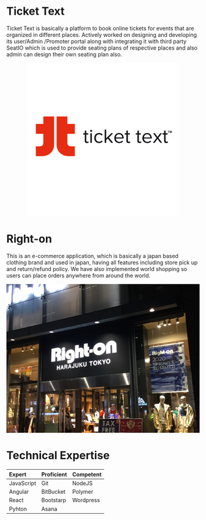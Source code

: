 

# Ticket Text

Ticket Text is basically a platform to book online tickets for events that are organized in different places. Actively worked on designing and developing its user/Admin /Promoter portal along with integrating it with third party SeatIO which is used to provide seating plans of respective places and also admin can design their own seating plan also.
>
<center><img src="assets/img/ticket-text.png"/></center>



# Right-on

This is an e-commerce application, which is basically a japan based clothing brand and used in japan, having all features including store pick up and return/refund policy. We have also implemented world shopping so users can place orders anywhere from around the world.
>
<center><img src="assets/img/right-on.jpg"/></center>




# Technical Expertise

| Expert        | Proficient        | Competent |
|:-------------|:------------------|:------|
| JavaScript   | Git               | NodeJS  |
| Angular      | BitBucket         | Polymer  |
| React        | Bootstarp         | Wordpress   |
| Pyhton       | Asana             | 




